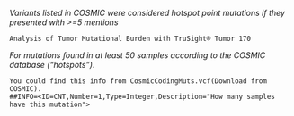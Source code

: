 *Variants listed in COSMIC were considered hotspot point mutations if they presented with >=5 mentions*

    Analysis of Tumor Mutational Burden with TruSight® Tumor 170
    
*For mutations found in at least 50 samples according to the COSMIC database (“hotspots”)*.
    
    You could find this info from CosmicCodingMuts.vcf(Download from COSMIC).
    ##INFO=<ID=CNT,Number=1,Type=Integer,Description="How many samples have this mutation">
